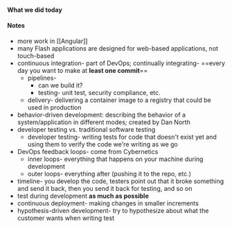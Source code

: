 #### What we did today

#### Notes
- more work in [[Angular]] 
- many Flash applications are designed for web-based applications, not touch-based
- continuous integration- part of DevOps; continually integrating- ==every day you want to make at **least one commit**== 
	- pipelines- 
		- can we build it? 
		- testing- unit test, security compliance, etc.
	- delivery- delivering a container image to a registry that could be used in production
- behavior-driven development: describing the behavior of a system/application in different modes; created by Dan North
- developer testing vs. traditional software testing
	- developer testing- writing tests for code that doesn't exist yet and using them to verify the code we're writing as we go
- DevOps feedback loops- come from Cybernetics
	- inner loops- everything that happens on your machine during development
	- outer loops- everything after (pushing it to the repo, etc.)
- timeline- you develop the code, testers point out that it broke something and send it back, then you send it back for testing, and so on
- test during development **as much as possible**
- continuous deployment- making changes in smaller increments
- hypothesis-driven development- try to hypothesize about what the customer wants when writing test